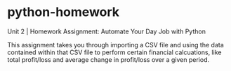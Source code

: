# python-homework
Unit 2 | Homework Assignment: Automate Your Day Job with Python

This assignment takes you through importing a CSV file and using the data contained within that CSV file to perform certain financial calcuations, like total profit/loss and average change in profit/loss over a given period.
